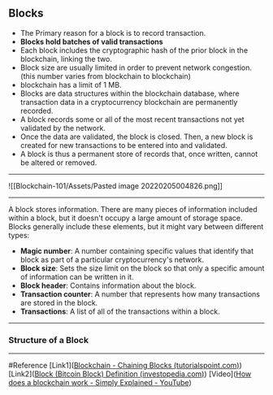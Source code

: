 
## Blocks
- The Primary reason for a block is to record transaction. 
-  **Blocks hold batches of valid transactions**  
- Each block includes the cryptographic hash of the prior block in the blockchain, linking the two.
- Block size are usually limited in order to prevent network congestion.(this number varies from blockchain to blockchain)
- blockchain has a limit of 1 MB.
- Blocks are data structures within the blockchain database, where transaction data in a cryptocurrency blockchain are permanently recorded.
-  A block records some or all of the most recent transactions not yet validated by the network.
-  Once the data are validated, the block is closed. Then, a new block is created for new transactions to be entered into and validated.
- A block is thus a permanent store of records that, once written, cannot be altered or removed.

---
![[Blockchain-101/Assets/Pasted image 20220205004826.png]] 

---

A block stores information. There are many pieces of information included within a block, but it doesn't occupy a large amount of storage space. Blocks generally include these elements, but it might vary between different types:

-   **Magic number**: A number containing specific values that identify that block as part of a particular cryptocurrency's network.
-   **Block size**: Sets the size limit on the block so that only a specific amount of information can be written in it.
-   **Block header**: Contains information about the block.
-   **Transaction counter**: A number that represents how many transactions are stored in the block.
-   **Transactions**: A list of all of the transactions within a block.

--- 
### Structure of  a Block

---

#Reference 
[Link1]([Blockchain - Chaining Blocks (tutorialspoint.com)](https://www.tutorialspoint.com/blockchain/blockchain_chaining_blocks.htm#:~:text=A%20block%20in%20the%20chain%20may%20come%20from,creates%20a%20hash%20for%20its%20newly%20created%20block.))
[Link2]([Block (Bitcoin Block) Definition (investopedia.com)](https://www.investopedia.com/terms/b/block-bitcoin-block.asp))
[Video]([How does a blockchain work - Simply Explained - YouTube](https://www.youtube.com/watch?v=SSo_EIwHSd4&ab_channel=SimplyExplained))


